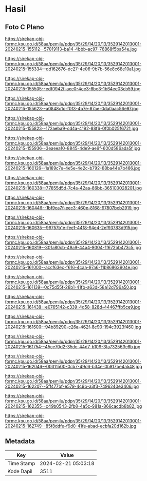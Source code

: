 # Hasil

## Foto C Plano

https://sirekap-obj-formc.kpu.go.id/58aa/pemilu/pdpr/35/29/14/20/13/3529142013001-20240215-155112--57019113-ba14-4bbb-ac97-76868f5ba54e.jpg

https://sirekap-obj-formc.kpu.go.id/58aa/pemilu/pdpr/35/29/14/20/13/3529142013001-20240215-155334--dd162676-dc27-4e06-9b7b-56e8c68e10a1.jpg

https://sirekap-obj-formc.kpu.go.id/58aa/pemilu/pdpr/35/29/14/20/13/3529142013001-20240215-155505--edf0942f-aee0-4ce3-8bc3-1b64ee03cb59.jpg

https://sirekap-obj-formc.kpu.go.id/58aa/pemilu/pdpr/35/29/14/20/13/3529142013001-20240215-155623--a0848c1c-f0f3-4b7e-87ae-0da0aac56e97.jpg

https://sirekap-obj-formc.kpu.go.id/58aa/pemilu/pdpr/35/29/14/20/13/3529142013001-20240215-155823--172aeba9-cd4a-4192-88f6-0f0b025f6721.jpg

https://sirekap-obj-formc.kpu.go.id/58aa/pemilu/pdpr/35/29/14/20/13/3529142013001-20240215-155936--3eaeea10-8845-4de9-ae9f-600d586ada5f.jpg

https://sirekap-obj-formc.kpu.go.id/58aa/pemilu/pdpr/35/29/14/20/13/3529142013001-20240215-160126--1a189c7e-4e5e-4e2c-b792-88ba44e7b486.jpg

https://sirekap-obj-formc.kpu.go.id/58aa/pemilu/pdpr/35/29/14/20/13/3529142013001-20240215-160338--77855d5d-7c4a-42aa-86bb-365100028201.jpg

https://sirekap-obj-formc.kpu.go.id/58aa/pemilu/pdpr/35/29/14/20/13/3529142013001-20240215-160446--1bf9ca7f-eec3-460e-8168-97807bcb2919.jpg

https://sirekap-obj-formc.kpu.go.id/58aa/pemilu/pdpr/35/29/14/20/13/3529142013001-20240215-160635--99757b1e-fee1-44f8-94e4-2ef93783d915.jpg

https://sirekap-obj-formc.kpu.go.id/58aa/pemilu/pdpr/35/29/14/20/13/3529142013001-20240215-160819--301a80cb-49a9-44a4-8004-1f672bb473c5.jpg

https://sirekap-obj-formc.kpu.go.id/58aa/pemilu/pdpr/35/29/14/20/13/3529142013001-20240215-161000--accf63ec-f616-4caa-97a6-f1b86863904e.jpg

https://sirekap-obj-formc.kpu.go.id/58aa/pemilu/pdpr/35/29/14/20/13/3529142013001-20240215-161139--0c75d55f-28b1-41fb-a63d-58a12d796a50.jpg

https://sirekap-obj-formc.kpu.go.id/58aa/pemilu/pdpr/35/29/14/20/13/3529142013001-20240215-161438--e0765142-c339-4d58-828d-44467ffb5ce9.jpg

https://sirekap-obj-formc.kpu.go.id/58aa/pemilu/pdpr/35/29/14/20/13/3529142013001-20240215-161600--94b89290-c26a-462f-8c90-194c3923f460.jpg

https://sirekap-obj-formc.kpu.go.id/58aa/pemilu/pdpr/35/29/14/20/13/3529142013001-20240215-161754--45ce70d2-35dc-44d7-b109-3fa732563e8b.jpg

https://sirekap-obj-formc.kpu.go.id/58aa/pemilu/pdpr/35/29/14/20/13/3529142013001-20240215-162046--00311500-0cb7-49c6-b34e-0b817be4a548.jpg

https://sirekap-obj-formc.kpu.go.id/58aa/pemilu/pdpr/35/29/14/20/13/3529142013001-20240215-162207--5ff477bf-e579-4c9b-a3f3-7496240e3406.jpg

https://sirekap-obj-formc.kpu.go.id/58aa/pemilu/pdpr/35/29/14/20/13/3529142013001-20240215-162355--c49b0543-2fb8-4a5c-981a-866cacdb8b82.jpg

https://sirekap-obj-formc.kpu.go.id/58aa/pemilu/pdpr/35/29/14/20/13/3529142013001-20240215-162749--85f8ddfe-f9d0-41fe-abad-ecbfa20d162b.jpg


## Metadata

| Key        | Value               |
| ---------- | ------------------- |
| Time Stamp | 2024-02-21 05:03:18 |
| Kode Dapil | 3511                |



